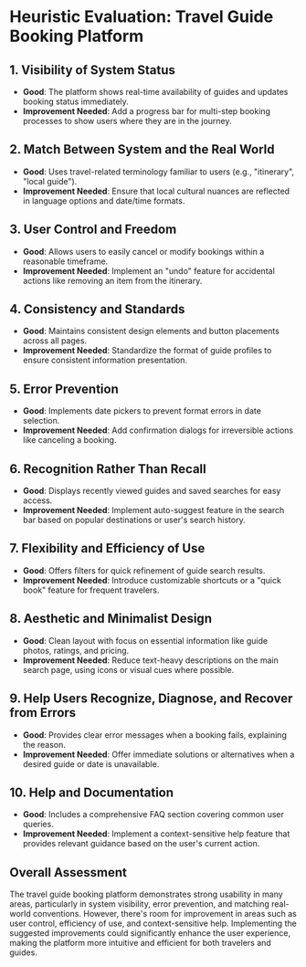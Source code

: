 # Heuristic Evaluation: Travel Guide Booking Platform

## 1. Visibility of System Status

- **Good**: The platform shows real-time availability of guides and updates booking status immediately.
- **Improvement Needed**: Add a progress bar for multi-step booking processes to show users where they are in the journey.

## 2. Match Between System and the Real World

- **Good**: Uses travel-related terminology familiar to users (e.g., "itinerary", "local guide").
- **Improvement Needed**: Ensure that local cultural nuances are reflected in language options and date/time formats.

## 3. User Control and Freedom

- **Good**: Allows users to easily cancel or modify bookings within a reasonable timeframe.
- **Improvement Needed**: Implement an "undo" feature for accidental actions like removing an item from the itinerary.

## 4. Consistency and Standards

- **Good**: Maintains consistent design elements and button placements across all pages.
- **Improvement Needed**: Standardize the format of guide profiles to ensure consistent information presentation.

## 5. Error Prevention

- **Good**: Implements date pickers to prevent format errors in date selection.
- **Improvement Needed**: Add confirmation dialogs for irreversible actions like canceling a booking.

## 6. Recognition Rather Than Recall

- **Good**: Displays recently viewed guides and saved searches for easy access.
- **Improvement Needed**: Implement auto-suggest feature in the search bar based on popular destinations or user's search history.

## 7. Flexibility and Efficiency of Use

- **Good**: Offers filters for quick refinement of guide search results.
- **Improvement Needed**: Introduce customizable shortcuts or a "quick book" feature for frequent travelers.

## 8. Aesthetic and Minimalist Design

- **Good**: Clean layout with focus on essential information like guide photos, ratings, and pricing.
- **Improvement Needed**: Reduce text-heavy descriptions on the main search page, using icons or visual cues where possible.

## 9. Help Users Recognize, Diagnose, and Recover from Errors

- **Good**: Provides clear error messages when a booking fails, explaining the reason.
- **Improvement Needed**: Offer immediate solutions or alternatives when a desired guide or date is unavailable.

## 10. Help and Documentation

- **Good**: Includes a comprehensive FAQ section covering common user queries.
- **Improvement Needed**: Implement a context-sensitive help feature that provides relevant guidance based on the user's current action.

## Overall Assessment

The travel guide booking platform demonstrates strong usability in many areas, particularly in system visibility, error prevention, and matching real-world conventions. However, there's room for improvement in areas such as user control, efficiency of use, and context-sensitive help. Implementing the suggested improvements could significantly enhance the user experience, making the platform more intuitive and efficient for both travelers and guides.

